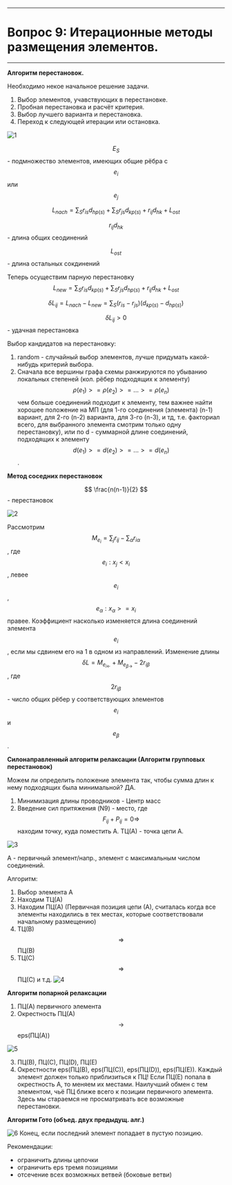 ___
# Вопрос 9: Итерационные методы размещения элементов.
___

**Алгоритм перестановок.**

Необходимо некое начальное решение задачи.

1. Выбор элементов, учавствующих в перестановке.
2. Пробная перестановка и расчёт критерия.
3. Выбор лучшего варианта и перестановка.
4. Переход к следующей итерации или остановка.

![1](../resources/imgs/9/1.png)

$$ E_S $$ - подмножество элементов, имеющих общие рёбра с $$ e_i $$ или $$ e_j $$

$$ L_{nach} = \sum_{S} r_{is} d_{hp(s)} + \sum_{S} r_{js} d_{kp(s)} + r_{ij} d_{hk} + L_{ost} $$

$$ r_{ij} d_{hk} $$ - длина общих сеодинений

$$ L_{ost} $$ - длина остальных сокдинений

Теперь осуществим парную перестановку
$$ L_{new} = \sum_{S} r_{is} d_{kp(s)} + \sum_{S} r_{js} d_{hp(s)} + r_{ij} d_{hk} + L_{ost} $$

$$ \delta L_{ij} = L_{nach} - L_{new} = \sum_{S} (r_{is} - r_{js})(d_{kp(s)} - d_{hp(s)}) $$

$$ \delta L_{ij} > 0 $$ - удачная перестановка

Выбор кандидатов на перестановку:
1. random - случайный выбор элементов, лучше придумать какой-нибудь критерий выбора.
2. Сначала все вершины графа схемы ранжируются по убыванию локальных степеней (кол. рёбер подходящих к элементу) $$ \rho(e_1) >= \rho(e_2) >= ...>= \rho(e_n) $$ чем больше соединений подходит к элементу, тем важнее найти хорошее положение на МП (для 1-го соединения (элемента) (n-1) вариант, для 2-го (n-2) варианта, для 3-го (n-3), и тд, т.е. факториал всего, для выбранного элемента смотрим только одну перестановку),
или по d - суммарной длине соединений, подходящих к элементу $$ d(e_1) >= d(e_2) >= ...>= d(e_n) $$.

**Метод соседних перестановок**

$$  \frac{n(n-1)}{2} $$ - перестановок

![2](../resources/imgs/9/2.png)

Рассмотрим $$ M_{e_i} = \sum_{j} r_{ij} - \sum_{\alpha} r_{i\alpha} $$, где $$ e_i : x_j < x_i $$, левее $$ e_i $$, $$ e_{\alpha} : x_{\alpha} >= x_i $$ правее. Коэффициент насколько изменяется длина соединений элемента $$ e_i $$, если мы сдвинем его на 1 в одном из направлений.
Изменение длины $$ \delta L = M_{e_{i\leftarrow}} + M_{e_{\beta\rightarrow}} - 2r_{i\beta} $$, где $$ 2r_{i\beta} $$ - число общих рёбер у соответствующих элементов $$ e_i $$ и $$ e_{\beta} $$.

**Силонаправленный алгоритм релаксации (Алгоритм групповых перестановок)**

Можем ли определить положение элемента так, чтобы сумма длин к нему подходящих была минимальной? ДА.
  1) Минимизация длины проводников - Центр масс
  2) Введение сил притяжения (N9) - место, где $$ F_{ij} + P_{ij} = 0 \Rightarrow $$ находим точку, куда поместить A. ТЦ(А) - точка цепи А.
 
![3](../resources/imgs/9/3.png)

A - первичный элемент/напр., элемент с максимальным числом соединений.

Алгоритм:
  1) Выбор элемента А
  2) Находим ТЦ(А)
  3) Находим ПЦ(А) (Первичная позиция цепи (А), считалась когда все элементы находились в тех местах, которые соответствовали начальному размещению)
  4) ТЦ(В) $$ \Rightarrow $$ ПЦ(В)
  5) ТЦ(С) $$ \Rightarrow $$ ПЦ(С)
  и т.д.
![4](../resources/imgs/9/4.png)

**Алгоритм попарной релаксации**

  1) ПЦ(А) первичного элемента
  2) Окрестность ПЦ(А) $$ \rightarrow $$ eps(ПЦ(A))
  
![5](../resources/imgs/9/5.png)
  
  3) ПЦ(В), ПЦ(С), ПЦ(D), ПЦ(Е)
  4) Окрестности eps(ПЦ(В), eps(ПЦ(С)), eps(ПЦ(D)), eps(ПЦ(Е)). Каждый элемент должен только приблизиться к ПЦ! Если ПЦ(Е) попала в окрестность А, то меняем их местами. Наилучший обмен с тем элементом, чьё ПЦ ближе всего к позиции первичного элемента.
  Здесь мы стараемся не просматривать все возможные перестановки.

**Алгоритм Гото (объед. двух предыдущ. алг.)**

![6](../resources/imgs/9/6.png)
Конец, если последний элемент попадает в пустую позицию.

Рекомендации:
   - ограничить длины цепочки
   - ограничить eps тремя позициями
   - отсечение всех возможных ветвей (боковые ветви)
